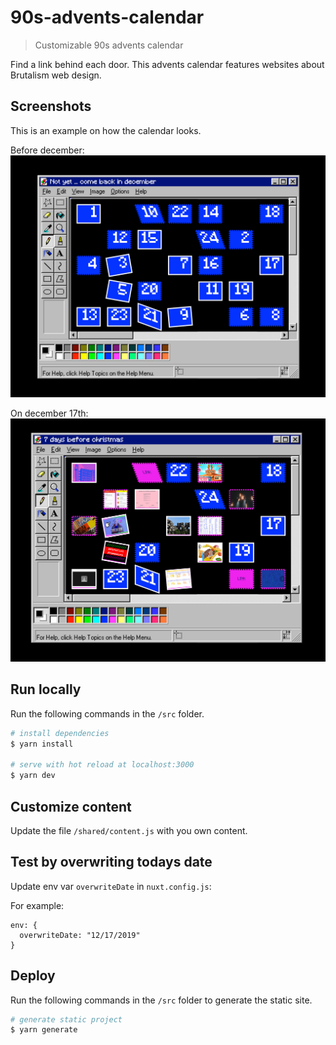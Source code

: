 # 90s-advents-calendar

> Customizable 90s advents calendar

Find a link behind each door.
This advents calendar features websites about Brutalism web design.

## Screenshots

This is an example on how the calendar looks.

Before december:
![Screenshot of calendar before dec](https://github.com/Twissi/90s-advents-calendar/blob/master/screenshots/Screenshot%202019-11-03%20at%2022.15.22.png?raw=true)

On december 17th:
![Screenshot of calendar](https://github.com/Twissi/90s-advents-calendar/blob/master/screenshots/Screenshot%202019-11-03%20at%2022.16.58.png?raw=true)

## Run locally

Run the following commands in the `/src` folder.

```bash
# install dependencies
$ yarn install

# serve with hot reload at localhost:3000
$ yarn dev
```

## Customize content

Update the file `/shared/content.js` with you own content.

## Test by overwriting todays date

Update env var `overwriteDate` in `nuxt.config.js`:

For example:

```
env: {
  overwriteDate: "12/17/2019"
}
```

## Deploy

Run the following commands in the `/src` folder to generate the static site.

```bash
# generate static project
$ yarn generate
```
